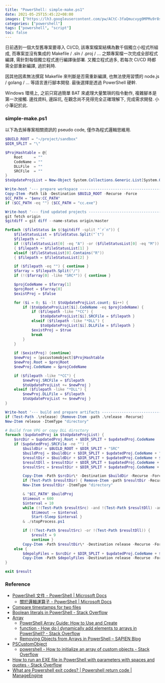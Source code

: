 ```yaml
---
title: "PowerShell: simple-make.ps1"
date: 2021-05-25T15:45:22+08:00
images: ["https://lh3.googleusercontent.com/pw/ACtC-3faQmucvyg0MPMu9r8stEbrHOZYGRcmuuEbeZbGK_b0vqViUDnGYeFNu1hMUGREMaBigao3ll7dr9Us72fXfnPOQ_zvnq5eCsA8WL7m6J_4476kh82TiUbrsGw-3FxqsJ2gGyqU1QHKcl6pgEbyQmAnwg=w800-no?authuser=0"]
categories: ["powershell"]
tags: ["powershell", "script"]
toc: false
---
```


日前遇到一個大型舊專案要導入 CI/CD, 該專案檔案結構為數千個獨立小程式所組成,
而專案並沒有集成的 Makefile / .sln / .proj / ... 之類專案檔一次完成全部程式編譯, 
需針對每個獨立程式進行編譯後部署.
又獨立程式過多, 若每次 CI/CD 時都需全部重新編譯, 過於耗時.

因其他因素無法撰寫 Makefile 來判斷是否需重新編譯,
也無法使用習慣的 node.js / golang / ... 等語言進行腳本開發.
最後選擇是透過 PowerShell 硬幹.

Windows 環境上, 之前只寫過簡單 BAT 來處理大量繁瑣的指令動作, 複雜腳本是第一次接觸. 
邊找資料, 邊踩坑, 在觀念尚不見得完全正確理解下, 完成需求開發. 小小筆記於此.


### simple-make.ps1 ###

以下為去掉專案相關資訊的 pseudo code, 僅作為程式邏輯思維用.

``` powershell
$BUILD_ROOT = "~/project/sandbox"
$DIR_SPLIT = "\"

$ProjHashtable = @{
    Root     = ""
    CodeName = ""
    DLLFile  = ""
    SRCFile  = ""
}
$toUpdateProjList = New-Object System.Collections.Generic.List[System.Object]

Write-host '--- prepare workspace --------------------------------------------------'
Copy-Item -Path lib -Destination $BUILD_ROOT -Recurse -Force
$CC_PATH = "$env:CC_PATH"
if ($CC_PATH -eq "") {$CC_PATH = "cc.exe"}

Write-host '--- find updated projects ----------------------------------------------'
git fetch origin
$gitdiff = git diff --name-status origin/master

ForEach ($fileStatus in $($gitdiff -split "`r`n")) {
    $fileStatusList = $fileStatus.Split("`t")
    $filepath = ""
    if (($fileStatusList[0] -eq "A") -or ($fileStatusList[0] -eq "M")) 
    { $filepath = $fileStatusList[1] }
    elseif ($fileStatusList[0].Contains("R")) 
    { $filepath = $fileStatusList[2] }

    if ($filepath -eq "") { continue }
    $farray = $filepath.Split("/")
    if (!($farray[0] -like "SRC*")) { continue }

    $projCodeName = $farray[1]
    $projRoot = $farray[0]
    $existProj = $false

    for ($i = 0; $i -lt $toUpdateProjList.count; $i++) {
        if ($toUpdateProjList[$i].CodeName -eq $projCodeName) {
            if ($filepath -like "*CC") {
                $toUpdateProjList[$i].SRCFile = $filepath }
            elseif ($filepath -like "*DLL") {
                $toUpdateProjList[$i].DLLFile = $filepath }
            $existProj = $true
            break
        }
    }
    
    if ($existProj) {continue}
    $newProj = [pscustomobject]$ProjHashtable
    $newProj.Root = $projRoot
    $newProj.CodeName = $projCodeName

    if ($filepath -like "*CC") {
        $newProj.SRCFile = $filepath
        $toUpdateProjList += $newProj }
    elseif ($filepath -like "*DLL") {
        $newProj.DLLFile = $filepath
        $toUpdateProjList += $newProj }
}

Write-host '--- build and prepare artifacts ----------------------------------------'
if (Test-Path .\release) {Remove-Item -path .\release -Recurse}
New-Item release -ItemType "directory"

# Build from VPG or copy DLL dirsctory
foreach ($updatedProj in $toUpdateProjList) {
    $srcDir = $updatedProj.Root + $DIR_SPLIT + $updatedProj.CodeName
    if ($updatedProj.SRCFile -ne "") {
        $buildDir = $BUILD_ROOT + $DIR_SPLIT + "SRC"
        $buildProj = $buildDir + $DIR_SPLIT + $updatedProj.CodeName + ".proj"
        $resultDir = $buildDir + $DIR_SPLIT + $updatedProj.CodeName + $DIR_SPLIT + "WIN32"
        $resultDll = $resultDir + $DIR_SPLIT + $updatedProj.CodeName + ".DLL"
        $resultSrc = $resultDir + $DIR_SPLIT + $updatedProj.CodeName + ".CC"

        Copy-Item -Path $srcDir\* -Destination $buildDir -Recurse -Force
        if (Test-Path $resultDir) { Remove-Item -path $resultDir -Recurse }
        New-Item $resultDir -ItemType "directory"

        & "$CC_PATH" $buildProj
        $timeout = 600
        $interval = 10
        while (!(Test-Path $resultSrc) -and !(Test-Path $resultDll) -and ($timeout -gt 0))  {
            $timeout -= $interval
            Start-Sleep $interval }
        & ./stopProcess.ps1

        if (!(Test-Path $resultSrc) -or !(Test-Path $resultDll)) {
            $result = 9
            continue }
        Copy-Item -Path $resultDir\* -Destination release -Recurse -Force }
    else {
        $depolyFiles = $srcDir + $DIR_SPLIT + $updatedProj.CodeName + $DIR_SPLIT + "WIN32" + $DIR_SPLIT + $updatedProj.CodeName + "*"
        Copy-Item -Path $depolyFiles -Destination release -Recurse -Force }
}

exit $result
```


### ###




### Reference ###

-   [PowerShell 文件 - PowerShell | Microsoft Docs](https://docs.microsoft.com/zh-tw/powershell/?view=powershell-7.1)
    -   [關於邏輯運算子 - PowerShell | Microsoft Docs](https://docs.microsoft.com/zh-tw/powershell/module/microsoft.powershell.core/about/about_logical_operators?view=powershell-7.1)
-   [Compare timestamps for two files](https://social.technet.microsoft.com/Forums/ie/en-US/9806b43c-7573-43f4-a3ee-d855b01b959e/compare-timestamps-for-two-files?forum=winserverpowershell)
-   [Boolean literals in PowerShell - Stack Overflow](https://stackoverflow.com/questions/10581206/boolean-literals-in-powershell)
-   [Array](https://docs.microsoft.com/zh-tw/powershell/scripting/learn/deep-dives/everything-about-arrays?view=powershell-7.1)
    -   [PowerShell Array Guide: How to Use and Create](https://www.varonis.com/blog/powershell-array/)
    -   [function - How do I dynamically add elements to arrays in PowerShell? - Stack Overflow](https://stackoverflow.com/questions/13318382/how-do-i-dynamically-add-elements-to-arrays-in-powershell)
    -   [Removing Objects from Arrays in PowerShell – SAPIEN Blog](https://www.sapien.com/blog/2014/11/18/removing-objects-from-arrays-in-powershell/)
-   [PSCustomObject](https://docs.microsoft.com/en-us/powershell/scripting/learn/deep-dives/everything-about-pscustomobject?view=powershell-7.1)
    -   [powershell - How to initialize an array of custom objects - Stack Overflow](https://stackoverflow.com/questions/17353797/how-to-initialize-an-array-of-custom-objects/17354800)
-   [How to run an EXE file in PowerShell with parameters with spaces and quotes - Stack Overflow](https://stackoverflow.com/questions/1673967/how-to-run-an-exe-file-in-powershell-with-parameters-with-spaces-and-quotes)
-   [What are Powershell exit codes? | Powershell return code | ManageEngine](https://www.manageengine.com/products/desktop-central/returning-error-code-on-scripts-how-to.html)
